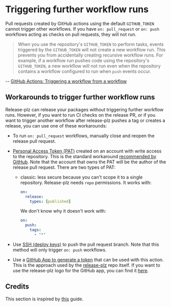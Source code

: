 # Triggering further workflow runs

Pull requests created by GitHub actions using the default `GITHUB_TOKEN` cannot
trigger other workflows.
If you have `on: pull_request` or `on: push` workflows acting as checks on pull
requests, they will not run.

> When you use the repository's `GITHUB_TOKEN` to perform tasks, events triggered
by the `GITHUB_TOKEN` will not create a new workflow run.
This prevents you from accidentally creating recursive workflow runs.
For example, if a workflow run pushes code using the repository's `GITHUB_TOKEN`,
a new workflow will not run even when the repository contains a workflow
configured to run when `push` events occur.

-- [GitHub Actions: Triggering a workflow from a workflow](https://docs.github.com/en/actions/using-workflows/triggering-a-workflow#triggering-a-workflow-from-a-workflow)

## Workarounds to trigger further workflow runs

Release-plz can release your packages without triggering further workflow runs.
However, if you want to run CI checks on the release PR,
or if you want to trigger another workflow after release-plz pushes
a tag or creates a release, you can use one of these workarounds:

- To run `on: pull_request` workflows, manually close and reopen the release pull request.

- [Personal Access Token (PAT)](https://docs.github.com/en/github/authenticating-to-github/creating-a-personal-access-token)
  created on an account with write access to the repository.
  This is the standard workaround
  [recommended by GitHub](https://docs.github.com/en/actions/using-workflows/triggering-a-workflow#triggering-a-workflow-from-a-workflow).
  Note that the account that owns the PAT will be the author of the release pull request.
  There are two types of PAT:
  - classic: less secure because you can't scope it to a single repository. Release-plz needs `repo` permissions.
    It works with:
    ```yaml
    on:
      release:
        types: [published]
    ```
    We don't know why it doesn't work with:
    ```yaml
    on:
      push:
        tags:
          - "*"
     ```
- Use [SSH (deploy keys)](https://github.com/peter-evans/create-pull-request/blob/main/docs/concepts-guidelines.md#push-using-ssh-deploy-keys)
  to push the pull request branch.
  Note that this method will only trigger `on: push` workflows.

- Use a
  [GitHub App to generate a token](https://github.com/peter-evans/create-pull-request/blob/main/docs/concepts-guidelines.md#authenticating-with-github-app-generated-tokens)
  that can be used with this action. This is the approach used by the
  [release-plz](https://github.com/MarcoIeni/release-plz/blob/main/.github/workflows/release-plz.yml)
  repo itself.
  If you want to use the release-plz logo for the GitHub app, you can find it [here](../assets/robot_head.jpeg).

## Credits

This section is inspired by
[this](https://github.com/peter-evans/create-pull-request/blob/main/docs/concepts-guidelines.md#triggering-further-workflow-runs)
guide.
